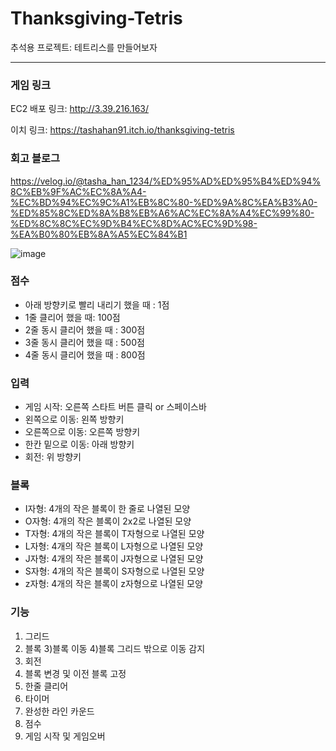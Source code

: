 # Thanksgiving-Tetris

추석용 프로젝트: 테트리스를 만들어보자
***
### 게임 링크
EC2 배포 링크:
http://3.39.216.163/

이치 링크: 
https://tashahan91.itch.io/thanksgiving-tetris

### 회고 블로그
https://velog.io/@tasha_han_1234/%ED%95%AD%ED%95%B4%ED%94%8C%EB%9F%AC%EC%8A%A4-%EC%BD%94%EC%9C%A1%EB%8C%80-%ED%9A%8C%EA%B3%A0-%ED%85%8C%ED%8A%B8%EB%A6%AC%EC%8A%A4%EC%99%80-%ED%8C%8C%EC%9D%B4%EC%8D%AC%EC%9D%98-%EA%B0%80%EB%8A%A5%EC%84%B1

![image](https://github.com/Madung2/thanksgiving-tetris/assets/104334219/a19bf9d6-9fb8-401e-8acd-91d5fb3f4700)

### 점수
* 아래 방향키로 빨리 내리기 했을 때 : 1점
* 1줄 클리어 했을 때: 100점
* 2줄 동시 클리어 했을 때 : 300점
* 3줄 동시 클리어 했을 때 : 500점
* 4줄 동시 클리어 했을 때 : 800점


### 입력
* 게임 시작: 오른쪽 스타트 버튼 클릭 or 스페이스바
* 왼쪽으로 이동: 왼쪽 방향키
* 오른쪽으로 이동: 오른쪽 방향키
* 한칸 밑으로 이동: 아래 방향키
* 회전: 위 방향키

### 블록

* I자형: 4개의 작은 블록이 한 줄로 나열된 모양
* O자형: 4개의 작은 블록이 2x2로 나열된 모양
* T자형: 4개의 작은 블록이 T자형으로 나열된 모양
* L자형: 4개의 작은 블록이 L자형으로 나열된 모양
* J자형: 4개의 작은 블록이 J자형으로 나열된 모양
* S자형: 4개의 작은 블록이 S자형으로 나열된 모양
* z자형: 4개의 작은 블록이 z자형으로 나열된 모양


### 기능
1) 그리드
2) 블록
3)블록 이동
4)블록 그리드 밖으로 이동 감지
5) 회전
6) 블록 변경 및 이전 블록 고정
7) 한줄 클리어
8) 타이머
9) 완성한 라인 카운드
10) 점수
11) 게임 시작 및 게임오버
